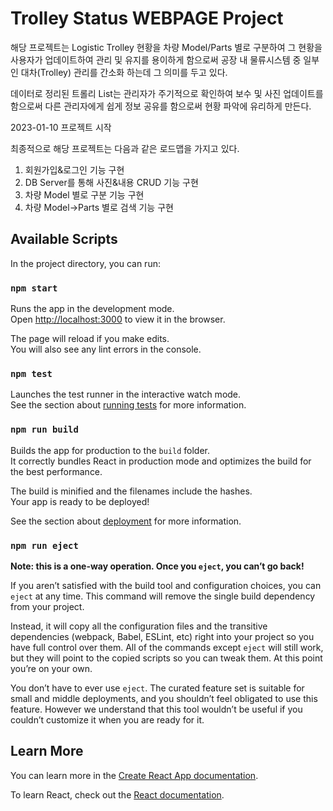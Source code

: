 # Trolley Status WEBPAGE Project

해당 프로젝트는 Logistic Trolley 현황을 차량 Model/Parts 별로 구분하여
그 현황을 사용자가 업데이트하여 관리 및 유지를 용이하게 함으로써 공장 내 물류시스템
중 일부인 대차(Trolley) 관리를 간소화 하는데 그 의미를 두고 있다.

데이터로 정리된 트롤리 List는 관리자가 주기적으로 확인하여 보수 및 사진 업데이트를
함으로써 다른 관리자에게 쉽게 정보 공유를 함으로써 현황 파악에 유리하게 만든다.

2023-01-10 프로젝트 시작

최종적으로 해당 프로젝트는 다음과 같은 로드맵을 가지고 있다.

1. 회원가입&로그인 기능 구현
2. DB Server를 통해 사진&내용 CRUD 기능 구현
3. 차량 Model 별로 구분 기능 구현
4. 차량 Model->Parts 별로 검색 기능 구현

## Available Scripts

In the project directory, you can run:

### `npm start`

Runs the app in the development mode.\
Open [http://localhost:3000](http://localhost:3000) to view it in the browser.

The page will reload if you make edits.\
You will also see any lint errors in the console.

### `npm test`

Launches the test runner in the interactive watch mode.\
See the section about [running tests](https://facebook.github.io/create-react-app/docs/running-tests) for more information.

### `npm run build`

Builds the app for production to the `build` folder.\
It correctly bundles React in production mode and optimizes the build for the best performance.

The build is minified and the filenames include the hashes.\
Your app is ready to be deployed!

See the section about [deployment](https://facebook.github.io/create-react-app/docs/deployment) for more information.

### `npm run eject`

**Note: this is a one-way operation. Once you `eject`, you can’t go back!**

If you aren’t satisfied with the build tool and configuration choices, you can `eject` at any time. This command will remove the single build dependency from your project.

Instead, it will copy all the configuration files and the transitive dependencies (webpack, Babel, ESLint, etc) right into your project so you have full control over them. All of the commands except `eject` will still work, but they will point to the copied scripts so you can tweak them. At this point you’re on your own.

You don’t have to ever use `eject`. The curated feature set is suitable for small and middle deployments, and you shouldn’t feel obligated to use this feature. However we understand that this tool wouldn’t be useful if you couldn’t customize it when you are ready for it.

## Learn More

You can learn more in the [Create React App documentation](https://facebook.github.io/create-react-app/docs/getting-started).

To learn React, check out the [React documentation](https://reactjs.org/).
